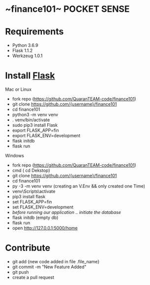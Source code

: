 
# ~finance101~ POCKET SENSE

# Requirements
- Python 3.6.9
- Flask 1.1.2
- Werkzeug 1.0.1

# Install [Flask](https://flask.palletsprojects.com/en/1.1.x/installation/)

Mac or Linux
- fork repo (https://github.com/QuaranTEAM-code/finance101)
- git clone https://github.com/{username}/finance101
- cd finance101
- python3 -m venv venv 
- . venv/bin/activate
- sudo pip3 install Flask
- export FLASK_APP=fin
- export FLASK_ENV=development
- flask initdb
- flask run

Windows
- fork repo (https://github.com/QuaranTEAM-code/finance101)
- cmd ( cd Dekstop)
- git clone https://github.com/{username}/finance101
- cd finance101
-  py -3 -m venv venv (creating an V.Env && only created one Time)
- venv\Scripts\activate
- pip3 install flask
- set FLASK_APP=fin
- set FLASK_ENV=development
-  *before running our application .. initiate the database*
- flask initdb (empty db)
- flask run 
- open  http://127.0.0.1:5000/home

# Contribute
- git add {new code added in file .file_name}
- git commit -m "New Feature Added"
- git push
- create a pull request





